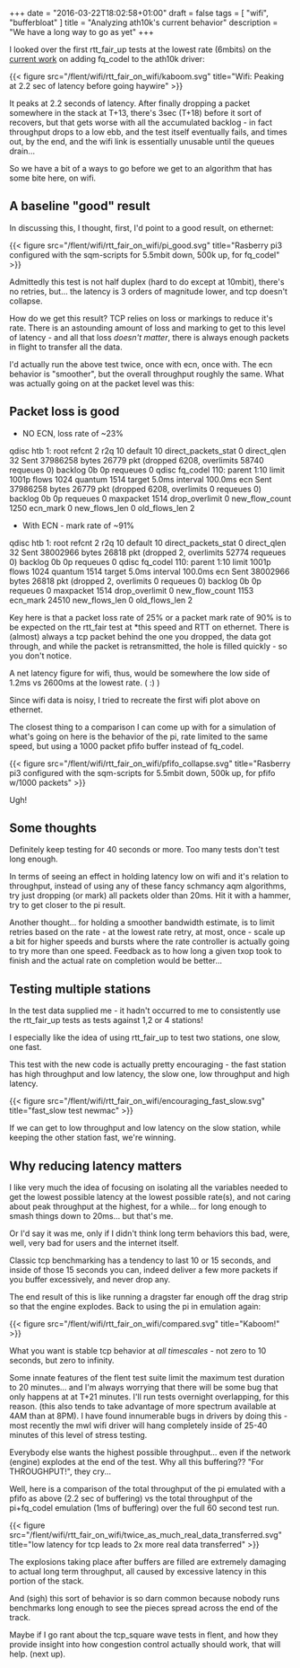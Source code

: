 +++
date = "2016-03-22T18:02:58+01:00"
draft = false
tags = [ "wifi", "bufferbloat" ]
title = "Analyzing ath10k's current behavior"
description = "We have a long way to go as yet"
+++

I looked over the first rtt_fair_up tests at the lowest rate (6mbits)
on the
[current work](https://github.com/kazikcz/linux/tree/fqmac-rfc-v2) on
adding fq_codel to the ath10k driver:

{{< figure src="/flent/wifi/rtt_fair_on_wifi/kaboom.svg" title="Wifi: Peaking at 2.2 sec of latency before going haywire" >}}

It peaks at 2.2 seconds of latency. After finally dropping a packet
somewhere in the stack at T+13, there's 3sec (T+18) before it sort of
recovers, but that gets worse with all the accumulated backlog - in fact
throughput drops to a low ebb, and the test itself eventually fails, and
times out, by the end, and the wifi link is essentially unusable until
the queues drain...

So we have a bit of a ways to go before we get to an algorithm that has
some bite here, on wifi.

## A baseline "good" result

In discussing this, I thought, first, I'd point to a good result, on
ethernet:

{{< figure src="/flent/wifi/rtt_fair_on_wifi/pi_good.svg" title="Rasberry pi3 configured with the sqm-scripts for 5.5mbit down, 500k up, for fq_codel" >}}

Admittedly this test is not half duplex (hard to do except at 10mbit),
there's no retries, but... the latency is 3 orders of magnitude lower,
and tcp doesn't collapse.

How do we get this result? TCP relies on loss or markings to reduce it's
rate. There is an astounding amount of loss and marking to get to this
level of latency - and all that loss *doesn't matter*, there is always
enough packets in flight to transfer all the data.

I'd actually run the above test twice, once with ecn, once with. The ecn
behavior is "smoother", but the overall throughput roughly the same.
What was actually going on at the packet level was this:

## Packet loss is good

* NO ECN, loss rate of ~23%

qdisc htb 1: root refcnt 2 r2q 10 default 10 direct_packets_stat 0 direct_qlen 32
 Sent 37986258 bytes 26779 pkt (dropped 6208, overlimits 58740 requeues 0)
 backlog 0b 0p requeues 0
qdisc fq_codel 110: parent 1:10 limit 1001p flows 1024 quantum 1514 target 5.0ms interval 100.0ms ecn
 Sent 37986258 bytes 26779 pkt (dropped 6208, overlimits 0 requeues 0)
 backlog 0b 0p requeues 0
  maxpacket 1514 drop_overlimit 0 new_flow_count 1250 ecn_mark 0
  new_flows_len 0 old_flows_len 2

* With ECN - mark rate of ~91%

qdisc htb 1: root refcnt 2 r2q 10 default 10 direct_packets_stat 0 direct_qlen 32
 Sent 38002966 bytes 26818 pkt (dropped 2, overlimits 52774 requeues 0)
 backlog 0b 0p requeues 0
qdisc fq_codel 110: parent 1:10 limit 1001p flows 1024 quantum 1514 target 5.0ms interval 100.0ms ecn 
 Sent 38002966 bytes 26818 pkt (dropped 2, overlimits 0 requeues 0) 
 backlog 0b 0p requeues 0 
  maxpacket 1514 drop_overlimit 0 new_flow_count 1153 ecn_mark 24510
  new_flows_len 0 old_flows_len 2


Key here is that a packet loss rate of 25% or a packet mark rate of 90%
is to be expected on the rtt_fair test at *this speed and RTT on
ethernet. There is (almost) always a tcp packet behind the one you
dropped, the data got through, and while the packet is retransmitted,
the hole is filled quickly - so you don't notice.

A net latency figure for wifi, thus, would be somewhere the low side
of 1.2ms vs 2600ms at the lowest rate. ( :) )

Since wifi data is noisy, I tried to recreate the first wifi plot above
on ethernet.

The closest thing to a comparison I can come up with for a simulation of
what's going on here is the behavior of the pi, rate limited to the same
speed, but using a 1000 packet pfifo buffer instead of fq_codel.

{{< figure src="/flent/wifi/rtt_fair_on_wifi/pfifo_collapse.svg" title="Rasberry pi3 configured with the sqm-scripts for 5.5mbit down, 500k up, for pfifo w/1000 packets" >}}

Ugh!

## Some thoughts

Definitely keep testing for 40 seconds or more. Too many tests don't
test long enough.

In terms of seeing an effect in holding latency low on wifi and it's
relation to throughput, instead of using any of these fancy schmancy aqm
algorithms, try just dropping (or mark) all packets older than 20ms. Hit
it with a hammer, try to get closer to the pi result.

Another thought... for holding a smoother bandwidth estimate, is to
limit retries based on the rate - at the lowest rate retry, at most,
once - scale up a bit for higher speeds and bursts where the rate
controller is actually going to try more than one speed. Feedback as to
how long a given txop took to finish and the actual rate on completion
would be better...

## Testing multiple stations

In the test data supplied me - it hadn't occurred to me to consistently
use the rtt_fair_up tests as tests against 1,2 or 4 stations!

I especially like the idea of using rtt_fair_up to test two stations,
one slow, one fast.

This test with the new code is actually pretty encouraging - the fast
station has high throughput and low latency, the slow one, low
throughput and high latency.

{{< figure src="/flent/wifi/rtt_fair_on_wifi/encouraging_fast_slow.svg" title="fast_slow test newmac" >}}

If we can get to low throughput and low latency on the slow station,
while keeping the other station fast, we're winning.

## Why reducing latency matters

I like very much the idea of focusing on isolating all the variables
needed to get the lowest possible latency at the lowest possible
rate(s), and not caring about peak throughput at the highest, for a
while... for long enough to smash things down to 20ms... but that's me.

Or I'd say it was me, only if I didn't think long term behaviors this
bad, were, well, very bad for users and the internet itself.

Classic tcp benchmarking has a tendency to last 10 or 15 seconds, and
inside of those 15 seconds you can, indeed deliver a few more packets if
you buffer excessively, and never drop any.

The end result of this is like running a dragster far enough off the
drag strip so that the engine explodes. Back to using the pi in
emulation again:

{{< figure src="/flent/wifi/rtt_fair_on_wifi/compared.svg" title="Kaboom!" >}}

What you want is stable tcp behavior at *all timescales* - not zero to
10 seconds, but zero to infinity.

Some innate features of the flent test suite limit the maximum test
duration to 20 minutes...  and I'm always worrying that there will be
some bug that only happens at at T+21 minutes. I'll run tests overnight
overlapping, for this reason. (this also tends to take advantage of
more spectrum available at 4AM than at 8PM). I have found innumerable
bugs in drivers by doing this - most recently the mwl wifi driver will
hang completely inside of 25-40 minutes of this level of stress testing.

Everybody else wants the highest possible throughput... even if the
network (engine) explodes at the end of the test. Why all this
buffering?? "For THROUGHPUT!", they cry...

Well, here is a comparison of the total throughput of the pi emulated
with a pfifo as above (2.2 sec of buffering) vs the total throughput of
the pi+fq_codel emulation (1ms of buffering) over the full 60 second
test run.

{{< figure src="/flent/wifi/rtt_fair_on_wifi/twice_as_much_real_data_transferred.svg" title="low latency for tcp leads to 2x more real data transferred" >}}

The explosions taking place after buffers are filled are extremely
damaging to actual long term throughput, all caused by excessive latency
in this portion of the stack.

And (sigh) this sort of behavior is so darn common because nobody runs
benchmarks long enough to see the pieces spread across the end of the track.

Maybe if I go rant about the tcp_square wave tests in flent, and how
they provide insight into how congestion control actually should work,
that will help. (next up).

